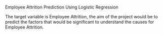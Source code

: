 Employee Attrition Prediction Using Logistic Regression

The target variable is Employee Attrition, the aim of the project would be to predict the factors that would be significant to understand the causes for Employee Attrition. 

